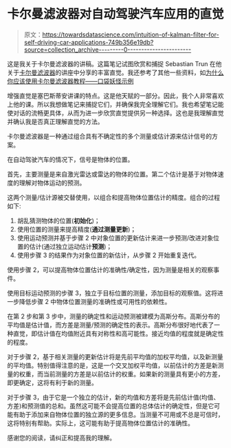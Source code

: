 # 卡尔曼滤波器对自动驾驶汽车应用的直觉

> 原文：<https://towardsdatascience.com/intuition-of-kalman-filter-for-self-driving-car-applications-749b356e19db?source=collection_archive---------0----------------------->

这是我关于卡尔曼滤波器的讲稿。这篇笔记试图欣赏和捕捉 Sebastian Trun 在他关于[卡尔曼滤波器](https://classroom.udacity.com/nanodegrees/nd013/parts/40f38239-66b6-46ec-ae68-03afd8a601c8/modules/0949fca6-b379-42af-a919-ee50aa304e6a/lessons/b3ebef23-64b7-4821-8809-05705165f829/concepts/17b33b33-e1a1-4e0d-8a8b-0ef183e485e0)的讲座中分享的丰富直觉。我还参考了其他一些资料，如[为什么你应该使用卡尔曼滤波器教程——口袋妖怪示例](https://www.youtube.com/watch?v=bm3cwEP2nUo)

增强直觉是塞巴斯蒂安讲课的特点。这是他天赋的一部分。因此，我个人非常喜欢上他的课。所以我想做笔记来捕捉它们，并确保我完全理解它们。我也希望笔记能使对话的流畅更具体，从而为进一步欣赏直觉提供另一种选择。这也是我理解直觉并确认我是否真正理解直觉的方法。

卡尔曼滤波器是一种通过组合具有不确定性的多个测量或估计源来估计信号的方案。

在自动驾驶汽车的情况下，信号是物体的位置。

首先，主要测量是来自激光雷达或雷达的物体的位置。第二个估计是基于对物体速度的理解对物体运动的预测。

这两个测量/估计源被交替使用，以组合和提高物体位置估计的精度。组合的过程如下:

1.  胡乱猜测物体的位置(**初始化**)；
2.  使用位置的测量来提高精度(**通过测量更新**)；
3.  使用运动预测并基于步骤 2 中对象位置的更新估计来进一步预测/改进对象位置的估计(通过独立运动估计**预测**)；
4.  使用步骤 3 的结果作为对象位置的新估计，从步骤 2 开始重复迭代。

使用步骤 2，可以提高物体位置估计的准确性/确定性，因为测量是相关的观察事件。

使用目标运动预测的步骤 3，独立于目标位置的测量，添加目标的观察值。这将进一步降低步骤 2 中物体位置测量的准确性或可用性的依赖性。

在第 2 步和第 3 步中，测量的确定性和运动预测被建模为高斯分布。高斯分布的平均值是估计值，而方差是测量/预测的确定性的表示。高斯分布很好地代表了一种直觉，即估计值在均值附近具有对称性和高可能性。接近均值的程度就是确定性的程度。

对于步骤 2，基于相关测量的更新估计将是先前平均值的加权平均值，以及新测量的平均值。特别值得注意的是，这是一个交叉加权平均值，以前估计的方差是新测量的权重，而当前测量的方差是以前估计的权重。如果新的测量具有更小的方差，即更确定，这将有利于新的测量。

对于步骤 3，由于它是一个独立的估计，新的均值和方差将是先前估计值(均值、方差)和预测值的总和。虽然这可能不会提高位置的总体估计的确定性，但是它可能有助于添加来自物体位置的独立源的更多信息。当测量不可用或不总是可信时，这将特别有帮助。实际上，这可能有助于提高物体位置估计的准确性。

感谢您的阅读，请纠正和提高我的理解。